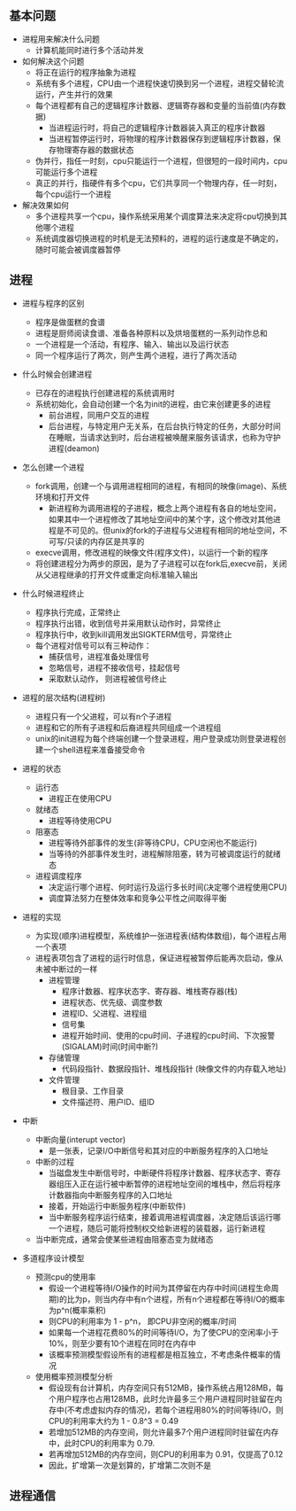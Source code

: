 

## 基本问题

- 进程用来解决什么问题
  - 计算机能同时进行多个活动并发
- 如何解决这个问题
  - 将正在运行的程序抽象为进程
  - 系统有多个进程，CPU由一个进程快速切换到另一个进程，进程交替轮流运行，产生并行的效果
  - 每个进程都有自己的逻辑程序计数器、逻辑寄存器和变量的当前值(内存数据)
    - 当进程运行时，将自己的逻辑程序计数器装入真正的程序计数器
    - 当进程暂停运行时，将物理的程序计数器保存到逻辑程序计数器，保存物理寄存器的数据状态
  - 伪并行，指任一时刻，cpu只能运行一个进程，但很短的一段时间内，cpu可能运行多个进程
  - 真正的并行，指硬件有多个cpu，它们共享同一个物理内存，任一时刻，每个cpu运行一个进程
- 解决效果如何
  - 多个进程共享一个cpu，操作系统采用某个调度算法来决定将cpu切换到其他哪个进程
  - 系统调度器切换进程的时机是无法预料的，进程的运行速度是不确定的，随时可能会被调度器暂停


## 进程

- 进程与程序的区别
  - 程序是做蛋糕的食谱
  - 进程是厨师阅读食谱、准备各种原料以及烘培蛋糕的一系列动作总和
  - 一个进程是一个活动，有程序、输入、输出以及运行状态
  - 同一个程序运行了两次，则产生两个进程，进行了两次活动

- 什么时候会创建进程
  - 已存在的进程执行创建进程的系统调用时
  - 系统初始化，会自动创建一个名为init的进程，由它来创建更多的进程
    - 前台进程，同用户交互的进程
    - 后台进程，与特定用户无关系，在后台执行特定的任务，大部分时间在睡眠，当请求达到时，后台进程被唤醒来服务该请求，也称为守护进程(deamon)
- 怎么创建一个进程
  - fork调用，创建一个与调用进程相同的进程，有相同的映像(image)、系统环境和打开文件
    - 新进程称为调用进程的子进程，概念上两个进程有各自的地址空间，如果其中一个进程修改了其地址空间中的某个字，这个修改对其他进程是不可见的。但unix的fork的子进程与父进程有相同的地址空间，不可写/只读的内存区是共享的
  - execve调用，修改进程的映像文件(程序文件)，以运行一个新的程序
  - 将创建进程分为两步的原因，是为了子进程可以在fork后,execve前，关闭从父进程继承的打开文件或重定向标准输入输出

- 什么时候进程终止
  - 程序执行完成，正常终止
  - 程序执行出错，收到信号并采用默认动作时，异常终止
  - 程序执行中，收到kill调用发出SIGKTERM信号，异常终止
  - 每个进程对信号可以有三种动作：
    - 捕获信号，进程准备处理信号
    - 忽略信号，进程不接收信号，挂起信号
    - 采取默认动作， 则进程被信号终止


- 进程的层次结构(进程树)
  - 进程只有一个父进程，可以有n个子进程
  - 进程和它的所有子进程和后裔进程共同组成一个进程组
  - unix的init进程为每个终端创建一个登录进程，用户登录成功则登录进程创建一个shell进程来准备接受命令


- 进程的状态
  - 运行态
    - 进程正在使用CPU
  - 就绪态
    - 进程等待使用CPU
  - 阻塞态
    - 进程等待外部事件的发生(非等待CPU，CPU空闲也不能运行)
    - 当等待的外部事件发生时，进程解除阻塞，转为可被调度运行的就绪态
  - 进程调度程序
    - 决定运行哪个进程、何时运行及运行多长时间(决定哪个进程使用CPU)
    - 调度算法努力在整体效率和竞争公平性之间取得平衡

- 进程的实现
  - 为实现(顺序)进程模型，系统维护一张进程表(结构体数组)，每个进程占用一个表项
  - 进程表项包含了进程的运行时信息，保证进程被暂停后能再次启动，像从未被中断过的一样
    - 进程管理
      - 程序计数器、程序状态字、寄存器、堆栈寄存器(栈)
      - 进程状态、优先级、调度参数
      - 进程ID、父进程、进程组
      - 信号集
      - 进程开始时间、使用的cpu时间、子进程的cpu时间、下次报警(SIGALAM)时间(时间中断?)
    - 存储管理
      - 代码段指针、数据段指针、堆栈段指针 (映像文件的内存载入地址)
    - 文件管理
      - 根目录、工作目录
      - 文件描述符、用户ID、组ID

- 中断
  - 中断向量(interupt vector)
    - 是一张表，记录I/O中断信号和其对应的中断服务程序的入口地址
  - 中断的过程
    - 当磁盘发生中断信号时，中断硬件将程序计数器、程序状态字、寄存器组压入正在运行被中断暂停的进程地址空间的堆栈中，然后将程序计数器指向中断服务程序的入口地址
    - 接着，开始运行中断服务程序(中断软件)
    - 当中断服务程序运行结束，接着调用进程调度器，决定随后该运行哪一个进程，随后可能将控制权交给新进程的装载器，运行新进程
  - 当中断完成，通常会使某些进程由阻塞态变为就绪态

- 多道程序设计模型
  - 预测cpu的使用率
    - 假设一个进程等待I/O操作的时间为其停留在内存中时间(进程生命周期)的比为p，则当内存中有n个进程，所有n个进程都在等待I/O的概率为p^n(概率乘积)
    - 则CPU的利用率为 1 - p^n， 即CPU非空闲的概率/时间
    - 如果每一个进程花费80%的时间等待I/O，为了使CPU的空闲率小于10%，则至少要有10个进程在同时在内存中
    - 该概率预测模型假设所有的进程都是相互独立，不考虑条件概率的情况
  - 使用概率预测模型分析
    - 假设现有台计算机，内存空间只有512MB，操作系统占用128MB，每个用户程序也占用128MB，此时允许最多三个用户进程同时驻留在内存中(不考虑虚拟内存的情况)，若每个进程用80%的时间等待I/O，则CPU的利用率大约为 1 - 0.8^3 = 0.49
    - 若增加512MB的内存空间，则允许最多7个用户进程同时驻留在内存中，此时CPU的利用率为 0.79.
    - 若再增加512MB的内存空间，则CPU的利用率为 0.91，仅提高了0.12
    - 因此，扩增第一次是划算的，扩增第二次则不是

## 进程通信


